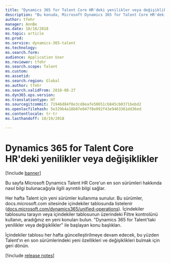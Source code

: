 ```yaml
---
title: "Dynamics 365 for Talent Core HR'deki yenilikler veya değişiklikler"
description: "Bu konuda, Microsoft Dynamics 365 for Talent Core HR'deki yeni veya değişen özellikler açıklanmaktadır."
author: tfehr
manager: AnnBe
ms.date: 10/18/2018
ms.topic: article
ms.prod: 
ms.service: dynamics-365-talent
ms.technology: 
ms.search.form: 
audience: Application User
ms.reviewer: tfehr
ms.search.scope: Talent
ms.custom: 
ms.assetid: 
ms.search.region: Global
ms.author: tfehr
ms.search.validFrom: 2018-08-27
ms.dyn365.ops.version: 
ms.translationtype: HT
ms.sourcegitcommit: 71946d84f8e3cd8eafe50651cb845cb0371bebd2
ms.openlocfilehash: 5e329b4a18b07e047f8e992f43e9463361dd36ed
ms.contentlocale: tr-tr
ms.lasthandoff: 10/19/2018

---
```


# <a name="whats-new-or-changed-in-dynamics-365-for-talent-core-hr"></a>Dynamics 365 for Talent Core HR'deki yenilikler veya değişiklikler 

[!include [banner](includes/banner.md)]

Bu sayfa Microsoft Dynamics Talent HR Core'un en son sürümleri hakkında nasıl bilgi bulunacağıyla ilgili ayrıntılı bilgi sağlar.

Her hafta Talent için yeni sürümler kullanıma sunulur. Bu sürümler, docs.microsoft.com sitesinde içindekiler tablosunda listelenir ([docs.microsoft.com/dynamics365/unified-operations](../index.md)). İçindekiler tablosunu tarayın veya içindekiler tablosunun üzerindeki Filtre kontrolünü kullanın, aradığınız en yeni konuları bulun. "Dynamics 365 for Talent'taki yenilikler veya değişiklikler" ile başlayan konu başlıkları.

İçindekiler tablosu her hafta güncelleştirilmeye devam edecek, bu yüzden Talent'ın en son sürümlerindeki yeni özellikleri ve değişiklikleri bulmak için geri dönün.

[!include [release notes](../fin-and-ops/includes/release-notes.md)]

